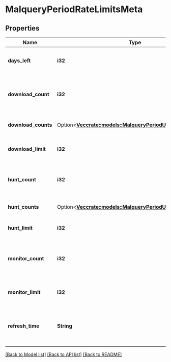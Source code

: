 # MalqueryPeriodRateLimitsMeta

## Properties

Name | Type | Description | Notes
------------ | ------------- | ------------- | -------------
**days_left** | **i32** | Days left until the limits are refreshed |
**download_count** | **i32** | How many downloads were executed in the last month |
**download_counts** | Option<[**Vec<crate::models::MalqueryPeriodUserRequestCount>**](malquery.UserRequestCount.md)> | Download counts per user | [optional]
**download_limit** | **i32** | Total download limit per month |
**hunt_count** | **i32** | How many hunts were executed in the last month |
**hunt_counts** | Option<[**Vec<crate::models::MalqueryPeriodUserRequestCount>**](malquery.UserRequestCount.md)> | Hunt counts per user | [optional]
**hunt_limit** | **i32** | Total hunt limit per month |
**monitor_count** | **i32** | How many monitors were created in the last month |
**monitor_limit** | **i32** | Total monitor limit per month |
**refresh_time** | **String** | Time when the limits are refreshed. ISO 8601 format |

[[Back to Model list]](../README.md#documentation-for-models) [[Back to API list]](../README.md#documentation-for-api-endpoints) [[Back to README]](../README.md)
